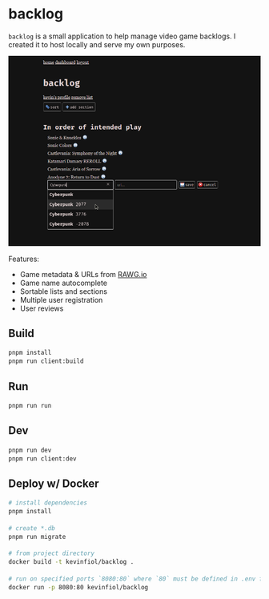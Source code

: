 # backlog

`backlog` is a small application to help manage video game backlogs. I created it to host locally and serve my own purposes.

![screenshot of backlog](https://raw.githubusercontent.com/kevinfiol/backlog/master/screenshot.png)

Features:
* Game metadata & URLs from [RAWG.io](https://rawg.io)
* Game name autocomplete
* Sortable lists and sections
* Multiple user registration
* User reviews

## Build

```bash
pnpm install
pnpm run client:build
```

## Run

```bash
pnpm run run
```

## Dev

```bash
pnpm run dev
pnpm run client:dev
```

## Deploy w/ Docker
```bash
# install dependencies
pnpm install

# create *.db
pnpm run migrate

# from project directory
docker build -t kevinfiol/backlog .

# run on specified ports `8080:80` where `80` must be defined in .env file
docker run -p 8080:80 kevinfiol/backlog
```

